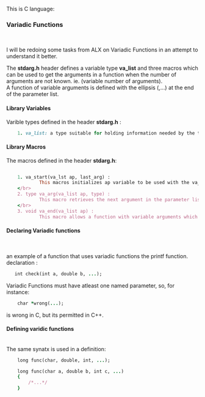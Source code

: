 This is C language: 

<h3>Variadic Functions</h3></br>

I will be redoing some tasks from ALX on Variadic Functions in an attempt to understand it better. </br>

The <b>stdarg.h</b> header defines a variable type <b>va_list</b> and three macros which can be used to get the arguments in a function when the number of arguments are not known. ie. (variable number of arguments).</br>
A function of variable arguments is defined with the ellipsis (,...) at the end of the parameter list.</br>

<h4>Library Variables</h4>
Varible types defined in the header <b>stdarg.h</b> :

```rb
    1. va_list: a type suitable for holding information needed by the three macros va_start(), va_arg(), and va_end().

```

<h4>Library Macros</h4>
The macros defined in the header <b>stdarg.h</b>: </br>

```rb

    1. va_start(va_lst ap, last_arg) :
            This macros initializes ap variable to be used with the va_arg and va_end macros. The last-arg is the last known fixed argument being passed to the function. that is, the argument before the ellipsis.
    </br>
    2. type va_arg(va_list ap, type) :
            This macro retrieves the next argument in the parameter list of the function with type <i>type</i>.
    </br>
    3. void va_end(va_list ap) :
            This macro allows a function with variable arguments which used the va_start macro to return. If va-end is not called before returning from the function, the result is undefined.
```

<h4>Declaring Variadic functions</h4></br>

an example of a function that uses variadic functions the printf function.
</br>
declaration :
```rb
   int check(int a, double b, ...); 
```

Variadic Functions must have atleast one named parameter, so, for instance:

```rb
    char *wrong(...);
```
 is wrong in C, but its permitted in C++.</br>

 <h4>Defining varidic functions</h4>
</br>
The same synatx is used in a definition: 

```rb
    long func(char, double, int, ...);

    long func(char a, double b, int c, ...)
    {
        /*...*/
    }

```
